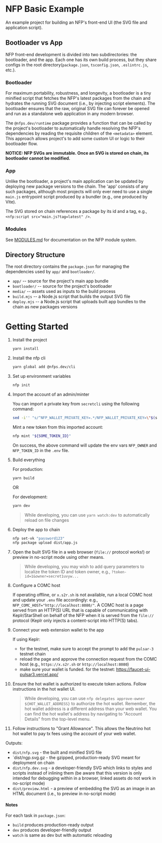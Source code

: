 # NFP Basic Example

An example project for building an NFP's front-end UI (the SVG file and application script).


## Bootloader vs App

NFP front-end development is divided into two subdirectories: the bootloader, and the app. Each one has its own build process, but they share configs in the root directory(`package.json`, `tsconfig.json`, `.eslintrc.js`, etc.).


### Bootloader

For maximum portability, robustness, and longevity, a bootloader is a tiny minified script that fetches the NFP's latest packages from the chain and hydrates the running SVG document (i.e., by injecting script elements). The bootloader ensures that the raw, original SVG file can forever be opened and run as a standalone web application in any modern browser.

The `@nfps.dev/runtime` package provides a function that can be called by the project's bootloader to automatically handle resolving the NFP's dependencies by reading the requisite children of the `<metadata>` element. This approach allows project's to add some custom UI or logic to their bootloader flow.

**NOTICE: NFP SVGs are immutable. Once an SVG is stored on chain, its bootloader cannot be modified.**


### App

Unlike the bootloader, a project's main application can be updated by deploying new package versions to the chain. The 'app' consists of any such packages, although most projects will only ever need to use a single `main.js` entrypoint script produced by a bundler (e.g., one produced by Vite).

The SVG stored on chain references a package by its id and a tag, e.g., `<nfp:script src="main.js?tag=latest" />`.


### Modules

See [MODULES.md](./MODULES.md) for documentation on the NFP module system.


## Directory Structure

The root directory contains the `package.json` for managing the dependencies used by `app/` and `bootloader/`.

 - `app/` -- source for the project's main app bundle
 - `bootloader/` -- source for the project's bootloader
 - `media/` -- assets used as inputs to the build process
 - `build.mjs` -- a Node.js script that builds the output SVG file
 - `deploy.mjs` -- a Node.js script that uploads built app bundles to the chain as new packages versions


# Getting Started

1. Install the project

    ```sh
    yarn install
    ```

2. Install the nfp cli

    ```sh
    yarn global add @nfps.dev/cli
    ```

3. Set up environment variables

    ```sh
    nfp init
    ```

4. Import the account of an admin/minter

    You can import a private key from `secretcli` using the following command:
    ```sh
    sed -i'' "s/^NFP_WALLET_PRIVATE_KEY=.*/NFP_WALLET_PRIVATE_KEY=\"$(secretcli keys export "${ACCOUNT_NAME}" --unarmored-hex --unsafe)\"/" .env
    ```

    Mint a new token from this imported account:
    ```sh
    nfp mint "${SOME_TOKEN_ID}"
    ```

    On success, the above command will update the env vars `NFP_OWNER` and `NFP_TOKEN_ID` in the `.env` file.


5. Build everything

	 For production:
    ```sh
    yarn build
    ```

	 OR

	 For development:
	 ```sh
	 yarn dev
	 ```

    > While developing, you can use `yarn watch:dev` to automatically reload on file changes

6. Deploy the app to chain

    ```sh
    nfp set-vk "password123"
    nfp package upload dist/app.js
    ```

7. Open the built SVG file in a web browser (`file://` protocol works!) or preview in no-script mode using other means.

    > While developing, you may wish to add query parameters to localize the token ID and token owner, e.g., `?token-id=1&owner=secret1uvyw...`

8. Configure a COMC host

    If operating offline, or `x.s2r.sh` is not available, run a local COMC host and update your `.env` file accordingly: e.g., `NFP_COMC_HOST="http://localhost:8080/"`. A COMC host is a page served from an HTTP(S) URL that is capable of communicating with Keplr/StarShell on behalf of the NFP when it is served from the `file://` protocol (Keplr only injects a content-script into HTTP(S) tabs).

9.  Connect your web extension wallet to the app

    If using Keplr:
     - for the testnet, make sure to accept the prompt to add the `pulsar-3` testnet chain
     - reload the page and approve the connection request from the COMC host (e.g., `https://x.s2r.sh` or `http://localhost:8080`)
     - make sure your wallet is funded. for the testnet: https://faucet-ui-pulsar3.vercel.app/
  
10. Ensure the hot wallet is authorized to execute token actions. Follow instructions in the hot wallet UI.

    > While developing, you can use `nfp delegates approve-owner ${HOT_WALLET_ADDRESS}` to authorize the hot wallet. Remember, the hot wallet address is a different address than your web wallet. You can find the hot wallet's address by navigating to "Account Details" from the top-level menu.

11. Follow instructions to "Grant Allowance". This allows the Neutrino hot hot wallet to pay tx fees using the account of your web wallet.



Outputs:
 - `dist/nfp.svg` - the built and minified SVG file
 - `dist/ngp.svg.gz - the gzipped, production-ready SVG meant for deployment on chain
 - `dist/nfp.dev.svg` - a developer-friendly SVG which links to styles and scripts instead of inlining them (be aware that this version is only intended for debugging within in a browser, linked assets do not work in no-script mode)
 - `dist/preview.html` - a preview of embedding the SVG as an image in an HTML document (i.e., to preview in no-script mode)

#### Notes

For each task in `package.json`:
 - `build` produces production-ready output
 - `dev` produces developer-friendly output
 - `watch` is same as dev but with automatic reloading

